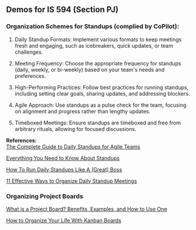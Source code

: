 ## Demos for IS 594 (Section PJ)

### Organization Schemes for Standups (complied by CoPilot):

  1) Daily Standup Formats: Implement various formats to keep meetings fresh and engaging, such as icebreakers, quick updates, or team challenges. 

  2) Meeting Frequency: Choose the appropriate frequency for standups (daily, weekly, or bi-weekly) based on your team's needs and preferences. 

  3) High-Performing Practices: Follow best practices for running standups, including setting clear goals, sharing updates, and addressing blockers. 

  4) Agile Approach: Use standups as a pulse check for the team, focusing on alignment and progress rather than lengthy updates. 

  5) Timeboxed Meetings: Ensure standups are timeboxed and free from arbitrary rituals, allowing for focused discussions. 

__References:__     
[The Complete Guide to Daily Standups for Agile Teams](https://www.stepsize.com/blog/the-complete-guide-to-daily-standups-for-agile-teams)

[Everything You Need to Know About Standups](https://runsteady.com/blog/everything-you-need-to-know-about-standups/)

[How To Run Daily Standups Like A (Great) Boss](https://medium.com/fellowai/how-to-run-daily-standups-like-a-great-boss-2bd7f68af59c)

[11 Effective Ways to Organize Daily Standup Meetings](https://woculus.com/how-to-organize-daily-standup-meetings/)


### Organizing Project Boards    

[What is a Project Board? Benefits, Examples, and How to Use One](https://teamhood.com/project-management/project-board/)

[How to Organize Your Life With Kanban Boards](https://www.pcmag.com/how-to/get-organized-how-to-stay-focused-with-personal-kanban)

